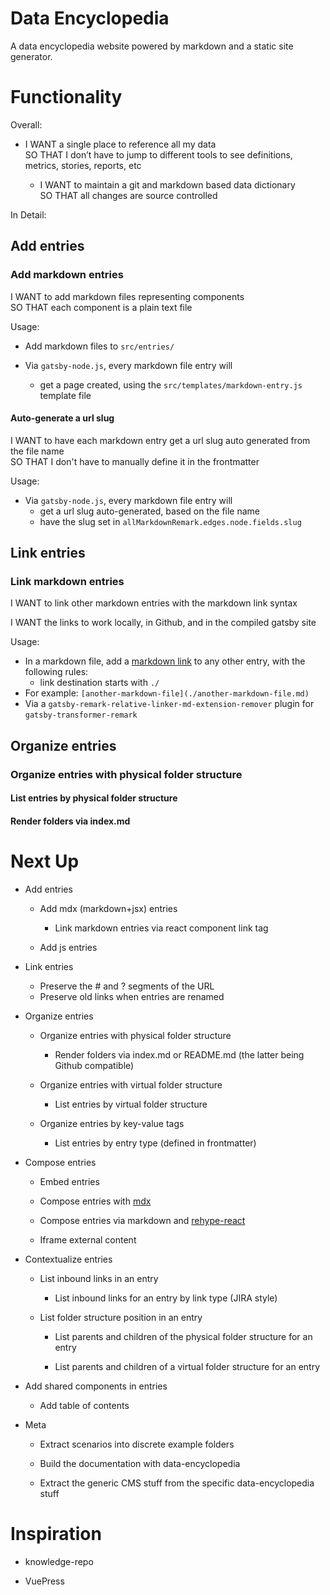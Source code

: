 # Data Encyclopedia

A data encyclopedia website powered by markdown and a static site generator.

# Functionality

Overall:

- I WANT a single place to reference all my data  
  SO THAT I don’t have to jump to different tools to see definitions, metrics, stories, reports, etc

  - I WANT to maintain a git and markdown based data dictionary  
    SO THAT all changes are source controlled

In Detail:

## Add entries

### Add markdown entries

I WANT to add markdown files representing components  
SO THAT each component is a plain text file

Usage:

- Add markdown files to `src/entries/`

- Via `gatsby-node.js`, every markdown file entry will
  - get a page created, using the `src/templates/markdown-entry.js` template file

#### Auto-generate a url slug

I WANT to have each markdown entry get a url slug auto generated from the file name  
SO THAT I don't have to manually define it in the frontmatter

Usage:

- Via `gatsby-node.js`, every markdown file entry will
  - get a url slug auto-generated, based on the file name
  - have the slug set in `allMarkdownRemark.edges.node.fields.slug`

## Link entries

### Link markdown entries

I WANT to link other markdown entries with the markdown link syntax

I WANT the links to work locally, in Github, and in the compiled gatsby site

Usage:

- In a markdown file, add a [markdown link](https://spec.commonmark.org/0.28/#links) to any other entry, with the following rules:
  - link destination starts with `./`
- For example: `[another-markdown-file](./another-markdown-file.md)`
- Via a `gatsby-remark-relative-linker-md-extension-remover` plugin for `gatsby-transformer-remark`

## Organize entries

### Organize entries with physical folder structure

#### List entries by physical folder structure

#### Render folders via index.md

# Next Up

- Add entries

  - Add mdx (markdown+jsx) entries

    - Link markdown entries via react component link tag

  - Add js entries

- Link entries

  - Preserve the # and ? segments of the URL
  - Preserve old links when entries are renamed

- Organize entries

  - Organize entries with physical folder structure

    - Render folders via index.md or README.md (the latter being Github compatible)

  - Organize entries with virtual folder structure

    - List entries by virtual folder structure

  - Organize entries by key-value tags

    - List entries by entry type (defined in frontmatter)

- Compose entries

  - Embed entries

  - Compose entries with [mdx](https://github.com/mdx-js/mdx)

  - Compose entries via markdown and [rehype-react](https://using-remark.gatsbyjs.org/custom-components/)

  - Iframe external content

- Contextualize entries

  - List inbound links in an entry

    - List inbound links for an entry by link type (JIRA style)

  - List folder structure position in an entry

    - List parents and children of the physical folder structure for an entry

    - List parents and children of a virtual folder structure for an entry

- Add shared components in entries

  - Add table of contents

- Meta

  - Extract scenarios into discrete example folders

  - Build the documentation with data-encyclopedia

  - Extract the generic CMS stuff from the specific data-encyclopedia stuff

# Inspiration

- knowledge-repo

- VuePress
